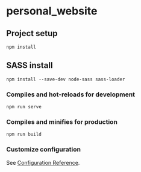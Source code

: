 # personal_website

## Project setup
```
npm install
```
## SASS install
```
npm install --save-dev node-sass sass-loader
```
### Compiles and hot-reloads for development
```
npm run serve
```

### Compiles and minifies for production
```
npm run build
```

### Customize configuration
See [Configuration Reference](https://cli.vuejs.org/config/).
